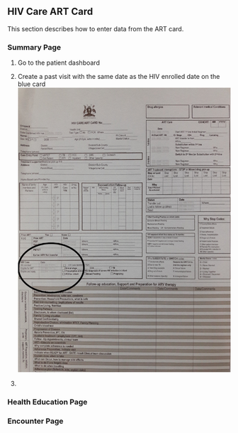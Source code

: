 ## HIV Care ART Card 
This section describes how to enter data from the ART card.
### Summary Page
1. Go to the patient dashboard 
2. Create a past visit with the same date as the HIV enrolled date on the blue card
![ART card - HIV enrolled date](images/art_card_hiv_enrolled_date.jpg)

3. 

### Health Education Page
### Encounter Page 